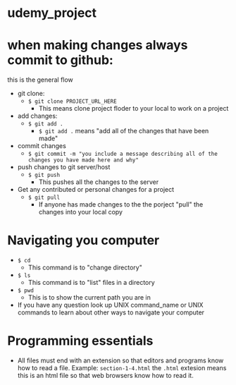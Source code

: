 # udemy_project

# when making changes always commit to github:
this is the general flow
- git clone:
  - `$ git clone PROJECT_URL_HERE`
    - This means clone project floder to your local to work on a project
- add changes:
  - `$ git add .`
    - `$ git add .` means "add all of the changes that have been made"
- commit changes
  - `$ git commit -m "you include a message describing all of the changes you have made here and why"`
- push changes to git server/host
  - `$ git push`
    - This pushes all the changes to the server
- Get any contributed or personal changes for a project
  - `$ git pull`
    - If anyone has made changes to the the porject "pull" the changes into your local copy

# Navigating you computer
- `$ cd`
  - This command is to "change directory"
- `$ ls`
  - This command is to "list" files in  a directory
- `$ pwd`
  - This is to show the current path you are in
- If you have any question look up UNIX command_name or UNIX commands to learn about other ways to navigate your computer

# Programming essentials
- All files must end with an extension so that editors and programs know how to read a file. Example: `section-1-4.html` the `.html` extesion means this is an html file so that web browsers know how to read it.